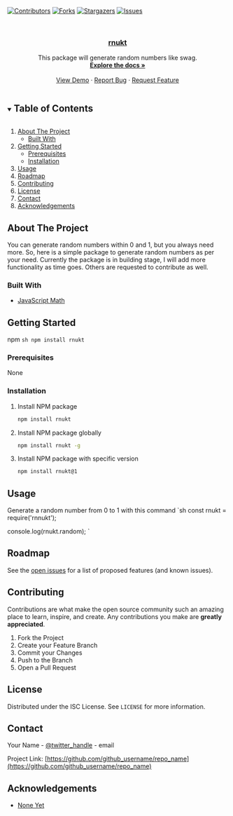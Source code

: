 <!-- @format -->

[![Contributors][contributors-shield]][contributors-url]
[![Forks][forks-shield]][forks-url]
[![Stargazers][stars-shield]][stars-url]
[![Issues][issues-shield]][issues-url]

<!-- [![LinkedIn][linkedin-shield]][linkedin-url] -->

<!-- PROJECT LOGO -->
<br />
<p align="center">
  <a href="https://www.npmjs.com/package/rnukt">
    <!-- <img src="../other-files/hippo.png" alt="Random" width="80" height="80"> -->
    <h3 align="center" font-family="'Major Mono Display', monospace">rnukt</h3>
  </a>

  <!-- <h3 align="center">rnukt</h3> -->

  <p align="center">
    This package will generate random numbers like swag.
    <br />
    <a href="https://github.com/MANMAID007/random-number-generator-npm"><strong>Explore the docs »</strong></a>
    <br />
    <br />
    <a href="https://github.com/MANMAID007/random-number-generator-npm">View Demo</a>
    ·
    <a href="https://github.com/MANMAID007/random-number-generator-npm/issues">Report Bug</a>
    ·
    <a href="https://github.com/MANMAID007/random-number-generator-npm/issues">Request Feature</a>
  </p>
</p>

<!-- TABLE OF CONTENTS -->
<details open="open">
  <summary><h2 style="display: inline-block">Table of Contents</h2></summary>
  <ol>
    <li>
      <a href="#about-the-project">About The Project</a>
      <ul>
        <li><a href="#built-with">Built With</a></li>
      </ul>
    </li>
    <li>
      <a href="#getting-started">Getting Started</a>
      <ul>
        <li><a href="#prerequisites">Prerequisites</a></li>
        <li><a href="#installation">Installation</a></li>
      </ul>
    </li>
    <li><a href="#usage">Usage</a></li>
    <li><a href="#roadmap">Roadmap</a></li>
    <li><a href="#contributing">Contributing</a></li>
    <li><a href="#license">License</a></li>
    <li><a href="#contact">Contact</a></li>
    <li><a href="#acknowledgements">Acknowledgements</a></li>
  </ol>
</details>

<!-- ABOUT THE PROJECT -->

## About The Project

<!-- [![Product Name Screen Shot][product-screenshot]](https://example.com) -->

You can generate random numbers within 0 and 1, but you always need more. So, here is a simple package to generate random numbers as per your need. Currently the package is in building stage, I will add more functionality as time goes. Others are requested to contribute as well.

### Built With

-   [JavaScript Math]()
<!-- -   []()
-   []() -->

<!-- GETTING STARTED -->

## Getting Started

npm
`sh npm install rnukt `

### Prerequisites

None

### Installation

1. Install NPM package
    ```sh
    npm install rnukt
    ```
2. Install NPM package globally
    ```sh
    npm install rnukt -g
    ```
3. Install NPM package with specific version
    ```sh
    npm install rnukt@1
    ```

<!-- USAGE EXAMPLES -->

## Usage

Generate a random number from 0 to 1 with this command
`sh const rnukt = require('rnnukt');

console.log(rnukt.random); `

<!-- ROADMAP -->

## Roadmap

See the [open issues](https://github.com/MANMAID007/random-number-generator-npm/issues) for a list of proposed features (and known issues).

<!-- CONTRIBUTING -->

## Contributing

Contributions are what make the open source community such an amazing place to learn, inspire, and create. Any contributions you make are **greatly appreciated**.

1. Fork the Project
2. Create your Feature Branch <!-- (`git checkout -b feature/AmazingFeature`) -->
3. Commit your Changes <!-- (`git commit -m 'Add some AmazingFeature'`) -->
4. Push to the Branch <!--(`git push origin feature/AmazingFeature`) -->
5. Open a Pull Request

<!-- LICENSE -->

## License

Distributed under the ISC License. See `LICENSE` for more information.

<!-- CONTACT -->

## Contact

Your Name - [@twitter_handle](https://twitter.com/twitter_handle) - email

Project Link: [https://github.com/github_username/repo_name](https://github.com/github_username/repo_name)

<!-- ACKNOWLEDGEMENTS -->

## Acknowledgements

-   [None Yet]()
<!-- -   []()
-   []() -->

<!-- MARKDOWN LINKS & IMAGES -->
<!-- https://www.markdownguide.org/basic-syntax/#reference-style-links -->

[contributors-shield]: https://img.shields.io/github/contributors/manmaid007/repo.svg?style=for-the-badge
[contributors-url]: https://github.com/manmaid007/random-number-generator-npm/graphs/contributors
[forks-shield]: https://img.shields.io/github/forks/manmaid007/repo.svg?style=for-the-badge
[forks-url]: https://github.com/manmaid007/random-number-generator-npm/network/members
[stars-shield]: https://img.shields.io/github/stars/manmaid007/repo.svg?style=for-the-badge
[stars-url]: https://github.com/manmaid007/random-number-generator-npm/stargazers
[issues-shield]: https://img.shields.io/github/issues/manmaid007/repo.svg?style=for-the-badge
[issues-url]: https://github.com/manmaid007/random-number-generator-npm/issues

<!-- [license-shield]: https://img.shields.io/github/license/github_username/repo.svg?style=for-the-badge -->
<!-- [license-url]: https://github.com/github_username/repo_name/blob/master/LICENSE.txt -->

<!-- [linkedin-shield]: https://img.shields.io/badge/-LinkedIn-black.svg?style=for-the-badge&logo=linkedin&colorB=555 -->
<!-- [linkedin-url]: https://linkedin.com/in/github_username -->
